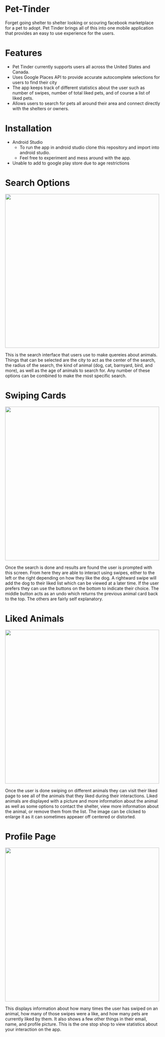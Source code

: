 # Pet-Tinder #
Forget going shelter to shelter looking or scouring facebook marketplace for a pet to adopt. Pet Tinder brings all of this into one mobile application that provides an easy to use experience for the users. 

# Features #

 * Pet Tinder currently supports users all across the United States and Canada. 
 * Uses Google Places API to provide accurate autocomplete selections for users to find their city
 * The app keeps track of different statistics about the user such as number of swipes, number of total liked pets, and of course a list of liked pets. 
 * Allows users to search for pets all around their area and connect directly with the shelters or owners.

# Installation #

* Android Studio
  * To run the app in android studio clone this repository and import into android studio.
  * Feel free to experiment and mess around with the app.
* Unable to add to google play store due to age restrictions

# Search Options #

<img src="https://github.com/EvanDyce/Pet-Tinder/blob/master/images/Search.jpg" height=500>

This is the search interface that users use to make quereies about animals. Things that can be selected are the city to act as the center of the search, the radius of the search, the kind of animal (dog, cat, barnyard, bird, and more),  as well as the age of animals to search for. Any number of these options can be combined to make the most specific search. 


# Swiping Cards # 

<img src="https://github.com/EvanDyce/Pet-Tinder/blob/master/images/Swipage.jpg" height=500>

Once the search is done and results are found the user is prompted with this screen. From here they are able to interact using swipes, either to the left or the right depending on how they like the dog. A rightward swipe will add the dog to their liked list which can be viewed at a later time. If the user prefers they can use the buttons on the bottom to indicate their choice. The middle button acts as an undo which returns the previous animal card back to the top. The others are fairly self explanatory. 


# Liked Animals #

<img src="https://github.com/EvanDyce/Pet-Tinder/blob/master/images/Liked.jpg" height=500>

Once the user is done swiping on different animals they can visit their liked page to see all of the animals that they liked during their interactions. Liked animals are displayed with a picture and more information about the animal as well as some options to contact the shelter, view more information about the animal, or remove them from the list. The image can be clicked to enlarge it as it can sometimes appeaer off centered or distorted. 


# Profile Page #

<img src="https://github.com/EvanDyce/Pet-Tinder/blob/master/images/Profile.jpg" height=500>


This displays information about how many times the user has swiped on an animal, how many of those swipes were a like, and how many pets are currently liked by them. It also shows a few other things in their email, name, and profile picture. This is the one stop shop to view statistics about your interaction on the app. 


                           
